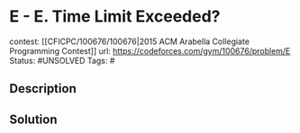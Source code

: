 # E - E. Time Limit Exceeded?

contest: [[CFICPC/100676/100676|2015 ACM Arabella Collegiate Programming Contest]]
url: https://codeforces.com/gym/100676/problem/E
Status: #UNSOLVED
Tags: #

## Description

## Solution

